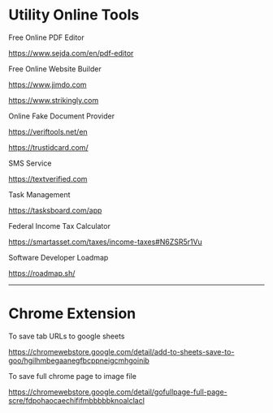 # Utility Online Tools

Free Online PDF Editor

https://www.sejda.com/en/pdf-editor

Free Online Website Builder

https://www.jimdo.com

https://www.strikingly.com

Online Fake Document Provider

https://veriftools.net/en

https://trustidcard.com/

SMS Service

https://textverified.com

Task Management

https://tasksboard.com/app

Federal Income Tax Calculator

https://smartasset.com/taxes/income-taxes#N6ZSR5r1Vu

Software Developer Loadmap

https://roadmap.sh/

---

# Chrome Extension

To save tab URLs to google sheets

https://chromewebstore.google.com/detail/add-to-sheets-save-to-goo/hgilhmbegaanegfbcppneigcmhgoinib

To save full chrome page to image file

https://chromewebstore.google.com/detail/gofullpage-full-page-scre/fdpohaocaechififmbbbbbknoalclacl
